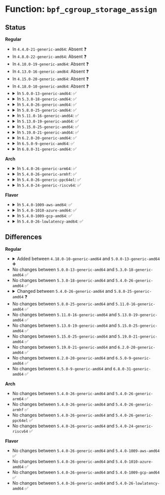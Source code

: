 # Function: <code>bpf_cgroup_storage_assign</code>

## Status
<b>Regular</b>
<ul>
<li>
In <code>4.4.0-21-generic-amd64</code>: Absent ❓
</li>
<li>
In <code>4.8.0-22-generic-amd64</code>: Absent ❓
</li>
<li>
In <code>4.10.0-19-generic-amd64</code>: Absent ❓
</li>
<li>
In <code>4.13.0-16-generic-amd64</code>: Absent ❓
</li>
<li>
In <code>4.15.0-20-generic-amd64</code>: Absent ❓
</li>
<li>
In <code>4.18.0-10-generic-amd64</code>: Absent ❓
</li>
<li>
<details>
<summary>In <code>5.0.0-13-generic-amd64</code>: ✅</summary>

```c
int bpf_cgroup_storage_assign(struct bpf_prog * prog, struct bpf_map * _map)
```

```json
{
  "name": "bpf_cgroup_storage_assign",
  "collision_type": "Unique Global",
  "inline_type": "No",
  "funcs": [
    {
      "addr": 18446744071580779728,
      "name": "bpf_cgroup_storage_assign",
      "external": true,
      "loc": "kernel/bpf/local_storage.c:403",
      "file": "kernel/bpf/local_storage.c",
      "inline": "seen, unknown",
      "caller_inline": [],
      "caller_func": [
        "kernel/bpf/verifier.c:bpf_check"
      ]
    }
  ],
  "symbols": [
    {
      "addr": 18446744071580779728,
      "name": "bpf_cgroup_storage_assign",
      "section": ".text",
      "bind": "STB_GLOBAL",
      "size": 137
    }
  ]
}
```
</details>
</li>
<li>
<details>
<summary>In <code>5.3.0-18-generic-amd64</code>: ✅</summary>

```c
int bpf_cgroup_storage_assign(struct bpf_prog * prog, struct bpf_map * _map)
```

```json
{
  "name": "bpf_cgroup_storage_assign",
  "collision_type": "Unique Global",
  "inline_type": "No",
  "funcs": [
    {
      "addr": 18446744071580864384,
      "name": "bpf_cgroup_storage_assign",
      "external": true,
      "loc": "kernel/bpf/local_storage.c:423",
      "file": "kernel/bpf/local_storage.c",
      "inline": "seen, unknown",
      "caller_inline": [],
      "caller_func": [
        "kernel/bpf/verifier.c:replace_map_fd_with_map_ptr"
      ]
    }
  ],
  "symbols": [
    {
      "addr": 18446744071580864384,
      "name": "bpf_cgroup_storage_assign",
      "section": ".text",
      "bind": "STB_GLOBAL",
      "size": 140
    }
  ]
}
```
</details>
</li>
<li>
<details>
<summary>In <code>5.4.0-26-generic-amd64</code>: ✅</summary>

```c
int bpf_cgroup_storage_assign(struct bpf_prog * prog, struct bpf_map * _map)
```

```json
{
  "name": "bpf_cgroup_storage_assign",
  "collision_type": "Unique Global",
  "inline_type": "No",
  "funcs": [
    {
      "addr": 18446744071580915408,
      "name": "bpf_cgroup_storage_assign",
      "external": true,
      "loc": "kernel/bpf/local_storage.c:423",
      "file": "kernel/bpf/local_storage.c",
      "inline": "seen, unknown",
      "caller_inline": [],
      "caller_func": [
        "kernel/bpf/verifier.c:replace_map_fd_with_map_ptr"
      ]
    }
  ],
  "symbols": [
    {
      "addr": 18446744071580915408,
      "name": "bpf_cgroup_storage_assign",
      "section": ".text",
      "bind": "STB_GLOBAL",
      "size": 140
    }
  ]
}
```
</details>
</li>
<li>
<details>
<summary>In <code>5.8.0-25-generic-amd64</code>: ✅</summary>

```c
int bpf_cgroup_storage_assign(struct bpf_prog_aux * aux, struct bpf_map * _map)
```

```json
{
  "name": "bpf_cgroup_storage_assign",
  "collision_type": "Unique Global",
  "inline_type": "No",
  "funcs": [
    {
      "addr": 18446744071581062480,
      "name": "bpf_cgroup_storage_assign",
      "external": true,
      "loc": "kernel/bpf/local_storage.c:423",
      "file": "kernel/bpf/local_storage.c",
      "inline": "seen, unknown",
      "caller_inline": [],
      "caller_func": [
        "kernel/bpf/verifier.c:replace_map_fd_with_map_ptr"
      ]
    }
  ],
  "symbols": [
    {
      "addr": 18446744071581062480,
      "name": "bpf_cgroup_storage_assign",
      "section": ".text",
      "bind": "STB_GLOBAL",
      "size": 132
    }
  ]
}
```
</details>
</li>
<li>
<details>
<summary>In <code>5.11.0-16-generic-amd64</code>: ✅</summary>

```c
int bpf_cgroup_storage_assign(struct bpf_prog_aux * aux, struct bpf_map * _map)
```

```json
{
  "name": "bpf_cgroup_storage_assign",
  "collision_type": "Unique Global",
  "inline_type": "No",
  "funcs": [
    {
      "addr": 18446744071581074544,
      "name": "bpf_cgroup_storage_assign",
      "external": true,
      "loc": "kernel/bpf/local_storage.c:457",
      "file": "kernel/bpf/local_storage.c",
      "inline": "seen, unknown",
      "caller_inline": [],
      "caller_func": [
        "kernel/bpf/verifier.c:resolve_pseudo_ldimm64"
      ]
    }
  ],
  "symbols": [
    {
      "addr": 18446744071581074544,
      "name": "bpf_cgroup_storage_assign",
      "section": ".text",
      "bind": "STB_GLOBAL",
      "size": 55
    }
  ]
}
```
</details>
</li>
<li>
<details>
<summary>In <code>5.13.0-19-generic-amd64</code>: ✅</summary>

```c
int bpf_cgroup_storage_assign(struct bpf_prog_aux * aux, struct bpf_map * _map)
```

```json
{
  "name": "bpf_cgroup_storage_assign",
  "collision_type": "Unique Global",
  "inline_type": "No",
  "funcs": [
    {
      "addr": 18446744071581089536,
      "name": "bpf_cgroup_storage_assign",
      "external": true,
      "loc": "kernel/bpf/local_storage.c:458",
      "file": "kernel/bpf/local_storage.c",
      "inline": "seen, unknown",
      "caller_inline": [],
      "caller_func": [
        "kernel/bpf/verifier.c:resolve_pseudo_ldimm64"
      ]
    }
  ],
  "symbols": [
    {
      "addr": 18446744071581089536,
      "name": "bpf_cgroup_storage_assign",
      "section": ".text",
      "bind": "STB_GLOBAL",
      "size": 55
    }
  ]
}
```
</details>
</li>
<li>
<details>
<summary>In <code>5.15.0-25-generic-amd64</code>: ✅</summary>

```c
int bpf_cgroup_storage_assign(struct bpf_prog_aux * aux, struct bpf_map * _map)
```

```json
{
  "name": "bpf_cgroup_storage_assign",
  "collision_type": "Unique Global",
  "inline_type": "No",
  "funcs": [
    {
      "addr": 18446744071581318656,
      "name": "bpf_cgroup_storage_assign",
      "external": true,
      "loc": "kernel/bpf/local_storage.c:464",
      "file": "kernel/bpf/local_storage.c",
      "inline": "seen, unknown",
      "caller_inline": [],
      "caller_func": [
        "kernel/bpf/verifier.c:resolve_pseudo_ldimm64"
      ]
    }
  ],
  "symbols": [
    {
      "addr": 18446744071581318656,
      "name": "bpf_cgroup_storage_assign",
      "section": ".text",
      "bind": "STB_GLOBAL",
      "size": 55
    }
  ]
}
```
</details>
</li>
<li>
<details>
<summary>In <code>5.19.0-21-generic-amd64</code>: ✅</summary>

```c
int bpf_cgroup_storage_assign(struct bpf_prog_aux * aux, struct bpf_map * _map)
```

```json
{
  "name": "bpf_cgroup_storage_assign",
  "collision_type": "Unique Global",
  "inline_type": "No",
  "funcs": [
    {
      "addr": 18446744071581620512,
      "name": "bpf_cgroup_storage_assign",
      "external": true,
      "loc": "kernel/bpf/local_storage.c:464",
      "file": "kernel/bpf/local_storage.c",
      "inline": "seen, unknown",
      "caller_inline": [],
      "caller_func": [
        "kernel/bpf/verifier.c:resolve_pseudo_ldimm64"
      ]
    }
  ],
  "symbols": [
    {
      "addr": 18446744071581620512,
      "name": "bpf_cgroup_storage_assign",
      "section": ".text",
      "bind": "STB_GLOBAL",
      "size": 75
    }
  ]
}
```
</details>
</li>
<li>
<details>
<summary>In <code>6.2.0-20-generic-amd64</code>: ✅</summary>

```c
int bpf_cgroup_storage_assign(struct bpf_prog_aux * aux, struct bpf_map * _map)
```

```json
{
  "name": "bpf_cgroup_storage_assign",
  "collision_type": "Unique Global",
  "inline_type": "No",
  "funcs": [
    {
      "addr": 18446744071582005408,
      "name": "bpf_cgroup_storage_assign",
      "external": true,
      "loc": "kernel/bpf/local_storage.c:463",
      "file": "kernel/bpf/local_storage.c",
      "inline": "seen, unknown",
      "caller_inline": [],
      "caller_func": [
        "kernel/bpf/verifier.c:resolve_pseudo_ldimm64"
      ]
    }
  ],
  "symbols": [
    {
      "addr": 18446744071582005408,
      "name": "bpf_cgroup_storage_assign",
      "section": ".text",
      "bind": "STB_GLOBAL",
      "size": 75
    }
  ]
}
```
</details>
</li>
<li>
<details>
<summary>In <code>6.5.0-9-generic-amd64</code>: ✅</summary>

```c
int bpf_cgroup_storage_assign(struct bpf_prog_aux * aux, struct bpf_map * _map)
```

```json
{
  "name": "bpf_cgroup_storage_assign",
  "collision_type": "Unique Global",
  "inline_type": "No",
  "funcs": [
    {
      "addr": 18446744071582196432,
      "name": "bpf_cgroup_storage_assign",
      "external": true,
      "loc": "kernel/bpf/local_storage.c:470",
      "file": "kernel/bpf/local_storage.c",
      "inline": "seen, unknown",
      "caller_inline": [],
      "caller_func": [
        "kernel/bpf/verifier.c:resolve_pseudo_ldimm64"
      ]
    }
  ],
  "symbols": [
    {
      "addr": 18446744071582196432,
      "name": "bpf_cgroup_storage_assign",
      "section": ".text",
      "bind": "STB_GLOBAL",
      "size": 75
    }
  ]
}
```
</details>
</li>
<li>
<details>
<summary>In <code>6.8.0-31-generic-amd64</code>: ✅</summary>

```c
int bpf_cgroup_storage_assign(struct bpf_prog_aux * aux, struct bpf_map * _map)
```

```json
{
  "name": "bpf_cgroup_storage_assign",
  "collision_type": "Unique Global",
  "inline_type": "No",
  "funcs": [
    {
      "addr": 18446744071582345344,
      "name": "bpf_cgroup_storage_assign",
      "external": true,
      "loc": "kernel/bpf/local_storage.c:470",
      "file": "kernel/bpf/local_storage.c",
      "inline": "seen, unknown",
      "caller_inline": [],
      "caller_func": [
        "kernel/bpf/verifier.c:resolve_pseudo_ldimm64"
      ]
    }
  ],
  "symbols": [
    {
      "addr": 18446744071582345344,
      "name": "bpf_cgroup_storage_assign",
      "section": ".text",
      "bind": "STB_GLOBAL",
      "size": 75
    }
  ]
}
```
</details>
</li>
</ul>
<b>Arch</b>
<ul>
<li>
<details>
<summary>In <code>5.4.0-26-generic-arm64</code>: ✅</summary>

```c
int bpf_cgroup_storage_assign(struct bpf_prog * prog, struct bpf_map * _map)
```

```json
{
  "name": "bpf_cgroup_storage_assign",
  "collision_type": "Unique Global",
  "inline_type": "No",
  "funcs": [
    {
      "addr": 18446603336492248992,
      "name": "bpf_cgroup_storage_assign",
      "external": true,
      "loc": "kernel/bpf/local_storage.c:423",
      "file": "kernel/bpf/local_storage.c",
      "inline": "seen, unknown",
      "caller_inline": [],
      "caller_func": [
        "kernel/bpf/verifier.c:replace_map_fd_with_map_ptr"
      ]
    }
  ],
  "symbols": [
    {
      "addr": 18446603336492248992,
      "name": "bpf_cgroup_storage_assign",
      "section": ".text",
      "bind": "STB_GLOBAL",
      "size": 252
    }
  ]
}
```
</details>
</li>
<li>
<details>
<summary>In <code>5.4.0-26-generic-armhf</code>: ✅</summary>

```c
int bpf_cgroup_storage_assign(struct bpf_prog * prog, struct bpf_map * _map)
```

```json
{
  "name": "bpf_cgroup_storage_assign",
  "collision_type": "Unique Global",
  "inline_type": "No",
  "funcs": [
    {
      "addr": 3226141832,
      "name": "bpf_cgroup_storage_assign",
      "external": true,
      "loc": "kernel/bpf/local_storage.c:423",
      "file": "kernel/bpf/local_storage.c",
      "inline": "seen, unknown",
      "caller_inline": [],
      "caller_func": [
        "kernel/bpf/verifier.c:replace_map_fd_with_map_ptr"
      ]
    }
  ],
  "symbols": [
    {
      "addr": 3226141832,
      "name": "bpf_cgroup_storage_assign",
      "section": ".text",
      "bind": "STB_GLOBAL",
      "size": 140
    }
  ]
}
```
</details>
</li>
<li>
<details>
<summary>In <code>5.4.0-26-generic-ppc64el</code>: ✅</summary>

```c
int bpf_cgroup_storage_assign(struct bpf_prog * prog, struct bpf_map * _map)
```

```json
{
  "name": "bpf_cgroup_storage_assign",
  "collision_type": "Unique Global",
  "inline_type": "No",
  "funcs": [
    {
      "addr": 13835058055285477632,
      "name": "bpf_cgroup_storage_assign",
      "external": true,
      "loc": "kernel/bpf/local_storage.c:423",
      "file": "kernel/bpf/local_storage.c",
      "inline": "seen, unknown",
      "caller_inline": [],
      "caller_func": [
        "kernel/bpf/verifier.c:replace_map_fd_with_map_ptr"
      ]
    }
  ],
  "symbols": [
    {
      "addr": 13835058055285477632,
      "name": "bpf_cgroup_storage_assign",
      "section": ".text",
      "bind": "STB_GLOBAL",
      "size": 216
    }
  ]
}
```
</details>
</li>
<li>
<details>
<summary>In <code>5.4.0-24-generic-riscv64</code>: ✅</summary>

```c
int bpf_cgroup_storage_assign(struct bpf_prog * prog, struct bpf_map * _map)
```

```json
{
  "name": "bpf_cgroup_storage_assign",
  "collision_type": "Unique Global",
  "inline_type": "No",
  "funcs": [
    {
      "addr": 18446743936272391644,
      "name": "bpf_cgroup_storage_assign",
      "external": true,
      "loc": "kernel/bpf/local_storage.c:423",
      "file": "kernel/bpf/local_storage.c",
      "inline": "seen, unknown",
      "caller_inline": [],
      "caller_func": [
        "kernel/bpf/verifier.c:replace_map_fd_with_map_ptr"
      ]
    }
  ],
  "symbols": [
    {
      "addr": 18446743936272391644,
      "name": "bpf_cgroup_storage_assign",
      "section": ".text",
      "bind": "STB_GLOBAL",
      "size": 142
    }
  ]
}
```
</details>
</li>
</ul>
<b>Flavor</b>
<ul>
<li>
<details>
<summary>In <code>5.4.0-1009-aws-amd64</code>: ✅</summary>

```c
int bpf_cgroup_storage_assign(struct bpf_prog * prog, struct bpf_map * _map)
```

```json
{
  "name": "bpf_cgroup_storage_assign",
  "collision_type": "Unique Global",
  "inline_type": "No",
  "funcs": [
    {
      "addr": 18446744071580884208,
      "name": "bpf_cgroup_storage_assign",
      "external": true,
      "loc": "kernel/bpf/local_storage.c:423",
      "file": "kernel/bpf/local_storage.c",
      "inline": "seen, unknown",
      "caller_inline": [],
      "caller_func": [
        "kernel/bpf/verifier.c:replace_map_fd_with_map_ptr"
      ]
    }
  ],
  "symbols": [
    {
      "addr": 18446744071580884208,
      "name": "bpf_cgroup_storage_assign",
      "section": ".text",
      "bind": "STB_GLOBAL",
      "size": 140
    }
  ]
}
```
</details>
</li>
<li>
<details>
<summary>In <code>5.4.0-1010-azure-amd64</code>: ✅</summary>

```c
int bpf_cgroup_storage_assign(struct bpf_prog * prog, struct bpf_map * _map)
```

```json
{
  "name": "bpf_cgroup_storage_assign",
  "collision_type": "Unique Global",
  "inline_type": "No",
  "funcs": [
    {
      "addr": 18446744071580830272,
      "name": "bpf_cgroup_storage_assign",
      "external": true,
      "loc": "kernel/bpf/local_storage.c:423",
      "file": "kernel/bpf/local_storage.c",
      "inline": "seen, unknown",
      "caller_inline": [],
      "caller_func": [
        "kernel/bpf/verifier.c:replace_map_fd_with_map_ptr"
      ]
    }
  ],
  "symbols": [
    {
      "addr": 18446744071580830272,
      "name": "bpf_cgroup_storage_assign",
      "section": ".text",
      "bind": "STB_GLOBAL",
      "size": 140
    }
  ]
}
```
</details>
</li>
<li>
<details>
<summary>In <code>5.4.0-1009-gcp-amd64</code>: ✅</summary>

```c
int bpf_cgroup_storage_assign(struct bpf_prog * prog, struct bpf_map * _map)
```

```json
{
  "name": "bpf_cgroup_storage_assign",
  "collision_type": "Unique Global",
  "inline_type": "No",
  "funcs": [
    {
      "addr": 18446744071580875456,
      "name": "bpf_cgroup_storage_assign",
      "external": true,
      "loc": "kernel/bpf/local_storage.c:423",
      "file": "kernel/bpf/local_storage.c",
      "inline": "seen, unknown",
      "caller_inline": [],
      "caller_func": [
        "kernel/bpf/verifier.c:replace_map_fd_with_map_ptr"
      ]
    }
  ],
  "symbols": [
    {
      "addr": 18446744071580875456,
      "name": "bpf_cgroup_storage_assign",
      "section": ".text",
      "bind": "STB_GLOBAL",
      "size": 140
    }
  ]
}
```
</details>
</li>
<li>
<details>
<summary>In <code>5.4.0-26-lowlatency-amd64</code>: ✅</summary>

```c
int bpf_cgroup_storage_assign(struct bpf_prog * prog, struct bpf_map * _map)
```

```json
{
  "name": "bpf_cgroup_storage_assign",
  "collision_type": "Unique Global",
  "inline_type": "No",
  "funcs": [
    {
      "addr": 18446744071580934096,
      "name": "bpf_cgroup_storage_assign",
      "external": true,
      "loc": "kernel/bpf/local_storage.c:423",
      "file": "kernel/bpf/local_storage.c",
      "inline": "seen, unknown",
      "caller_inline": [],
      "caller_func": [
        "kernel/bpf/verifier.c:replace_map_fd_with_map_ptr"
      ]
    }
  ],
  "symbols": [
    {
      "addr": 18446744071580934096,
      "name": "bpf_cgroup_storage_assign",
      "section": ".text",
      "bind": "STB_GLOBAL",
      "size": 140
    }
  ]
}
```
</details>
</li>
</ul>

## Differences
<b>Regular</b>
<ul>
<li>
<details>
<summary>Added between <code>4.18.0-10-generic-amd64</code> and <code>5.0.0-13-generic-amd64</code> ➕</summary>

```c
int bpf_cgroup_storage_assign(struct bpf_prog * prog, struct bpf_map * _map)
```
</details>
</li>
<li>
No changes between <code>5.0.0-13-generic-amd64</code> and <code>5.3.0-18-generic-amd64</code> ✅
</li>
<li>
No changes between <code>5.3.0-18-generic-amd64</code> and <code>5.4.0-26-generic-amd64</code> ✅
</li>
<li>
<details>
<summary>Changed between <code>5.4.0-26-generic-amd64</code> and <code>5.8.0-25-generic-amd64</code> ❓</summary>
<ul>
<li>
<b>Param added. </b>
<code>struct bpf_prog_aux * aux</code>
</li>
<li>
<b>Param removed. </b>
<code>struct bpf_prog * prog</code>
</li>
</ul>
</details>
</li>
<li>
No changes between <code>5.8.0-25-generic-amd64</code> and <code>5.11.0-16-generic-amd64</code> ✅
</li>
<li>
No changes between <code>5.11.0-16-generic-amd64</code> and <code>5.13.0-19-generic-amd64</code> ✅
</li>
<li>
No changes between <code>5.13.0-19-generic-amd64</code> and <code>5.15.0-25-generic-amd64</code> ✅
</li>
<li>
No changes between <code>5.15.0-25-generic-amd64</code> and <code>5.19.0-21-generic-amd64</code> ✅
</li>
<li>
No changes between <code>5.19.0-21-generic-amd64</code> and <code>6.2.0-20-generic-amd64</code> ✅
</li>
<li>
No changes between <code>6.2.0-20-generic-amd64</code> and <code>6.5.0-9-generic-amd64</code> ✅
</li>
<li>
No changes between <code>6.5.0-9-generic-amd64</code> and <code>6.8.0-31-generic-amd64</code> ✅
</li>
</ul>
<b>Arch</b>
<ul>
<li>
No changes between <code>5.4.0-26-generic-amd64</code> and <code>5.4.0-26-generic-arm64</code> ✅
</li>
<li>
No changes between <code>5.4.0-26-generic-amd64</code> and <code>5.4.0-26-generic-armhf</code> ✅
</li>
<li>
No changes between <code>5.4.0-26-generic-amd64</code> and <code>5.4.0-26-generic-ppc64el</code> ✅
</li>
<li>
No changes between <code>5.4.0-26-generic-amd64</code> and <code>5.4.0-24-generic-riscv64</code> ✅
</li>
</ul>
<b>Flavor</b>
<ul>
<li>
No changes between <code>5.4.0-26-generic-amd64</code> and <code>5.4.0-1009-aws-amd64</code> ✅
</li>
<li>
No changes between <code>5.4.0-26-generic-amd64</code> and <code>5.4.0-1010-azure-amd64</code> ✅
</li>
<li>
No changes between <code>5.4.0-26-generic-amd64</code> and <code>5.4.0-1009-gcp-amd64</code> ✅
</li>
<li>
No changes between <code>5.4.0-26-generic-amd64</code> and <code>5.4.0-26-lowlatency-amd64</code> ✅
</li>
</ul>
